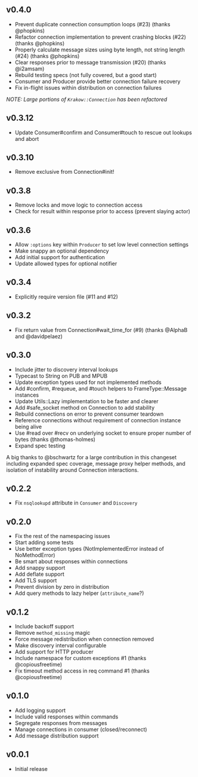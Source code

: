 ## v0.4.0
* Prevent duplicate connection consumption loops (#23) (thanks @phopkins)
* Refactor connection implementation to prevent crashing blocks (#22) (thanks @phopkins)
* Properly calculate message sizes using byte length, not string length (#24) (thanks @phopkins)
* Clear responses prior to message transmission (#20) (thanks @i2amsam)
* Rebuild testing specs (not fully covered, but a good start)
* Consumer and Producer provide better connection failure recovery
* Fix in-flight issues within distribution on connection failures

_NOTE: Large portions of `Krakow::Connection` has been refactored_

## v0.3.12
* Update Consumer#confirm and Consumer#touch to rescue out lookups and abort

## v0.3.10
* Remove exclusive from Connection#init!

## v0.3.8
* Remove locks and move logic to connection access
* Check for result within response prior to access (prevent slaying actor)

## v0.3.6
* Allow `:options` key within `Producer` to set low level connection settings
* Make snappy an optional dependency
* Add initial support for authentication
* Update allowed types for optional notifier

## v0.3.4
* Explicitly require version file (#11 and #12)

## v0.3.2
* Fix return value from Connection#wait_time_for (#9) (thanks @AlphaB and @davidpelaez)

## v0.3.0
* Include jitter to discovery interval lookups
* Typecast to String on PUB and MPUB
* Update exception types used for not implemented methods
* Add #confirm, #requeue, and #touch helpers to FrameType::Message instances
* Update Utils::Lazy implementation to be faster and clearer
* Add #safe_socket method on Connection to add stability
* Rebuild connections on error to prevent consumer teardown
* Reference connections without requirement of connection instance being alive
* Use #read over #recv on underlying socket to ensure proper number of bytes (thanks @thomas-holmes)
* Expand spec testing

A big thanks to @bschwartz for a large contribution in this changeset
including expanded spec coverage, message proxy helper methods, and
isolation of instability around Connection interactions.

## v0.2.2
* Fix `nsqlookupd` attribute in `Consumer` and `Discovery`

## v0.2.0
* Fix the rest of the namespacing issues
* Start adding some tests
* Use better exception types (NotImplementedError instead of NoMethodError)
* Be smart about responses within connections
* Add snappy support
* Add deflate support
* Add TLS support
* Prevent division by zero in distribution
* Add query methods to lazy helper (`attribute_name`?)

## v0.1.2
* Include backoff support
* Remove `method_missing` magic
* Force message redistribution when connection removed
* Make discovery interval configurable
* Add support for HTTP producer
* Include namespace for custom exceptions #1 (thanks @copiousfreetime)
* Fix timeout method access in req command #1 (thanks @copiousfreetime)

## v0.1.0
* Add logging support
* Include valid responses within commands
* Segregate responses from messages
* Manage connections in consumer (closed/reconnect)
* Add message distribution support

## v0.0.1
* Initial release
